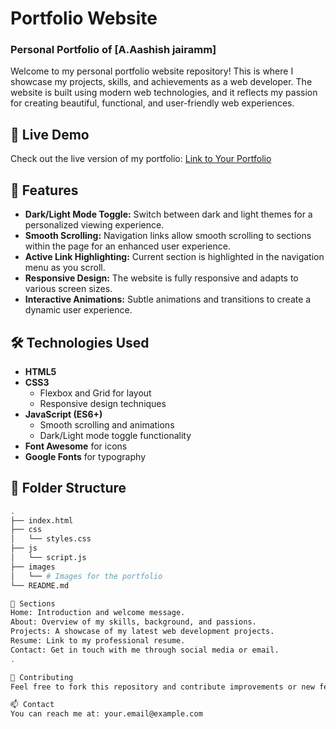 # Portfolio Website

### Personal Portfolio of [A.Aashish jairamm]

Welcome to my personal portfolio website repository! This is where I showcase my projects, skills, and achievements as a web developer. The website is built using modern web technologies, and it reflects my passion for creating beautiful, functional, and user-friendly web experiences.

## 🚀 Live Demo

Check out the live version of my portfolio: [Link to Your Portfolio](http://127.0.0.1:5500/html-css-javascript-projects-main/Portfolio-website/index.html)

## 🌟 Features

- **Dark/Light Mode Toggle:** Switch between dark and light themes for a personalized viewing experience.
- **Smooth Scrolling:** Navigation links allow smooth scrolling to sections within the page for an enhanced user experience.
- **Active Link Highlighting:** Current section is highlighted in the navigation menu as you scroll.
- **Responsive Design:** The website is fully responsive and adapts to various screen sizes.
- **Interactive Animations:** Subtle animations and transitions to create a dynamic user experience.

## 🛠️ Technologies Used

- **HTML5**
- **CSS3**
  - Flexbox and Grid for layout
  - Responsive design techniques
- **JavaScript (ES6+)**
  - Smooth scrolling and animations
  - Dark/Light mode toggle functionality
- **Font Awesome** for icons
- **Google Fonts** for typography

## 📁 Folder Structure

```bash
.
├── index.html
├── css
│   └── styles.css
├── js
│   └── script.js
├── images
│   └── # Images for the portfolio
└── README.md

🎯 Sections
Home: Introduction and welcome message.
About: Overview of my skills, background, and passions.
Projects: A showcase of my latest web development projects.
Resume: Link to my professional resume.
Contact: Get in touch with me through social media or email.
.

🤝 Contributing
Feel free to fork this repository and contribute improvements or new features. All contributions are welcome!

📫 Contact
You can reach me at: your.email@example.com


